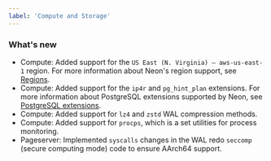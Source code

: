 ```yaml
---
label: 'Compute and Storage'
---
```


### What's new

- Compute: Added support for the `US East (N. Virginia) — aws-us-east-1` region. For more information about Neon's region support, see [Regions](/docs/introduction/regions).
- Compute: Added support for the `ip4r` and `pg_hint_plan` extensions. For more information about PostgreSQL extensions supported by Neon, see [PostgreSQL extensions](/docs/extensions/pg-extensions/).
- Compute: Added support for `lz4` and `zstd` WAL compression methods.
- Compute: Added support for `procps`, which is a set utilities for process monitoring.
- Pageserver: Implemented `syscalls` changes in the WAL redo `seccomp` (secure computing mode) code to ensure AArch64 support.
